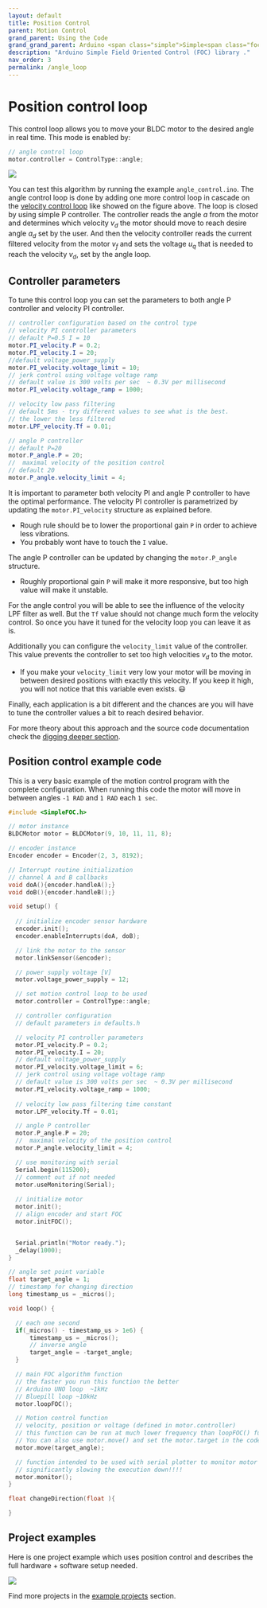 ```yaml
---
layout: default
title: Position Control 
parent: Motion Control
grand_parent: Using the Code
grand_grand_parent: Arduino <span class="simple">Simple<span class="foc">FOC</span>library</span>
description: "Arduino Simple Field Oriented Control (FOC) library ."
nav_order: 3
permalink: /angle_loop
---
```


# Position control loop
This control loop allows you to move your BLDC motor to the desired angle in real time.   This mode is enabled by:
```cpp
// angle control loop
motor.controller = ControlType::angle;
```

<img src="extras/Images/angle_loop.png">

You can test this algorithm by running the example `angle_control.ino`.
The angle control loop is done by adding one more control loop in cascade on the [velocity control loop](velocity_loop) like showed on the figure above. The loop is closed by using simple P controller. The controller reads the angle <i>a</i> from the motor and determines which velocity <i>v<sub>d</sub></i> the motor should move to reach desire angle <i>a<sub>d</sub></i> set by the user. And then the velocity controller reads the current filtered velocity from the motor <i>v<sub>f</sub></i> and sets the voltage <i>u<sub>q</sub></i> that is needed to reach the velocity <i>v<sub>d</sub></i>, set by the angle loop. 

## Controller parameters
To tune this control loop you can set the parameters to both angle P controller and velocity PI controller. 
``` csharp
// controller configuration based on the control type 
// velocity PI controller parameters
// default P=0.5 I = 10
motor.PI_velocity.P = 0.2;
motor.PI_velocity.I = 20;
//default voltage_power_supply
motor.PI_velocity.voltage_limit = 10;
// jerk control using voltage voltage ramp
// default value is 300 volts per sec  ~ 0.3V per millisecond
motor.PI_velocity.voltage_ramp = 1000;

// velocity low pass filtering
// default 5ms - try different values to see what is the best. 
// the lower the less filtered
motor.LPF_velocity.Tf = 0.01;

// angle P controller 
// default P=20
motor.P_angle.P = 20;
//  maximal velocity of the position control
// default 20
motor.P_angle.velocity_limit = 4;
```
It is important to parameter both velocity PI and angle P controller to have the optimal performance.
The velocity PI controller is parametrized by updating the `motor.PI_velocity` structure as explained before. 
- Rough rule should be to lower the proportional gain `P` in order to achieve less vibrations.
- You probably wont have to touch the `I` value.
  
The angle P controller can be updated by changing the `motor.P_angle` structure. 
- Roughly proportional gain `P` will make it more responsive, but too high value will make it unstable.
  
For the angle control you will be able to see the influence of the velocity LPF filter as well. But the `Tf` value should not change much form the velocity control. So once you have it tuned for the velocity loop you can leave it as is.

Additionally you can configure the `velocity_limit` value of the controller. This value prevents the controller to set too high velocities <i>v<sub>d</sub></i> to the motor. 
- If you make your `velocity_limit` very low your motor will be moving in between desired positions with exactly this velocity. If you keep it high, you will not notice that this variable even exists. 😃 

Finally, each application is a bit different and the chances are you will have to tune the controller values a bit to reach desired behavior.

For more theory about this approach and the source code documentation check the [digging deeper section](digging_deeper).

## Position control example code

This is a very basic example of the motion control program with the complete configuration. When running this code the motor will move in between  angles `-1 RAD` and `1 RAD` each `1 sec`. 

```cpp
#include <SimpleFOC.h>

// motor instance
BLDCMotor motor = BLDCMotor(9, 10, 11, 11, 8);

// encoder instance
Encoder encoder = Encoder(2, 3, 8192);

// Interrupt routine initialization
// channel A and B callbacks
void doA(){encoder.handleA();}
void doB(){encoder.handleB();}

void setup() {
  
  // initialize encoder sensor hardware
  encoder.init();
  encoder.enableInterrupts(doA, doB); 

  // link the motor to the sensor
  motor.linkSensor(&encoder);

  // power supply voltage [V]
  motor.voltage_power_supply = 12;

  // set motion control loop to be used
  motor.controller = ControlType::angle;

  // controller configuration 
  // default parameters in defaults.h

  // velocity PI controller parameters
  motor.PI_velocity.P = 0.2;
  motor.PI_velocity.I = 20;
  // default voltage_power_supply
  motor.PI_velocity.voltage_limit = 6;
  // jerk control using voltage voltage ramp
  // default value is 300 volts per sec  ~ 0.3V per millisecond
  motor.PI_velocity.voltage_ramp = 1000;
 
  // velocity low pass filtering time constant
  motor.LPF_velocity.Tf = 0.01;

  // angle P controller
  motor.P_angle.P = 20;
  //  maximal velocity of the position control
  motor.P_angle.velocity_limit = 4;

  // use monitoring with serial 
  Serial.begin(115200);
  // comment out if not needed
  motor.useMonitoring(Serial);
  
  // initialize motor
  motor.init();
  // align encoder and start FOC
  motor.initFOC();


  Serial.println("Motor ready.");
  _delay(1000);
}

// angle set point variable
float target_angle = 1;
// timestamp for changing direction
long timestamp_us = _micros();

void loop() {

  // each one second
  if(_micros() - timestamp_us > 1e6) {
      timestamp_us = _micros();
      // inverse angle
      target_angle = -target_angle;   
  }

  // main FOC algorithm function
  // the faster you run this function the better
  // Arduino UNO loop  ~1kHz
  // Bluepill loop ~10kHz 
  motor.loopFOC();

  // Motion control function
  // velocity, position or voltage (defined in motor.controller)
  // this function can be run at much lower frequency than loopFOC() function
  // You can also use motor.move() and set the motor.target in the code
  motor.move(target_angle);

  // function intended to be used with serial plotter to monitor motor variables
  // significantly slowing the execution down!!!!
  motor.monitor();
}

float changeDirection(float ){

}

```


## Project examples
Here is one project example which uses position control and describes the full hardware + software setup needed.

<div class="image_icon width30">
    <a href="position_control_example">
        <img src="extras/Images/position_control_example.jpg">
        <i class="fa fa-external-link-square fa-2x"></i>
    </a>
</div>

Find more projects in the [example projects](example_projects) section.